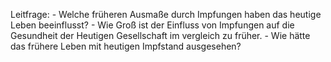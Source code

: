 Leitfrage:
	- Welche früheren Ausmaße durch Impfungen haben das heutige Leben beeinflusst?
	- Wie Groß ist der Einfluss von Impfungen auf die Gesundheit der Heutigen Gesellschaft im vergleich zu früher.
	- Wie hätte das frühere Leben mit heutigen Impfstand ausgesehen?

